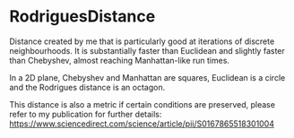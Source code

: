 # RodriguesDistance

Distance created by me that is particularly good at iterations of discrete neighbourhoods. It is substantially faster than Euclidean and slightly faster than Chebyshev, almost reaching Manhattan-like run times.


In a 2D plane, Chebyshev and Manhattan are squares, Euclidean is a circle and the Rodrigues distance is an octagon.

This distance is also a metric if certain conditions are preserved, please refer to my publication for further details: 
https://www.sciencedirect.com/science/article/pii/S0167865518301004
